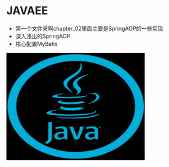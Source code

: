 
# JAVAEE

  - 第一个文件夹啊chapter_02里面主要是SpringAOP的一些实现
  - 深入浅出的SpringAOP
  - 核心配置MyBatis
 
 <img src=https://github.com/fuxiaoyangAlex/JavaEE/blob/master/2.jpg width="360" height="280">
